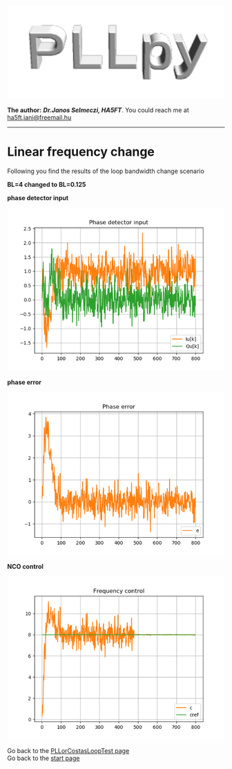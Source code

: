 ![pllpy logo](images/pllpy_logo.svg  "pllpy")

**The author:** ***Dr.Janos Selmeczi, HA5FT***. You could reach me at <ha5ft.jani@freemail.hu>
***
# Linear frequency change

Following you find the results of the loop bandwidth change scenario

**BL=4 changed to BL=0.125**

**phase detector input**

![detector input](results/pll_df8_BL4_BL0.125_phiPM65.6_M1_Gn22.3_detector_input.png  "detector input")

**phase error**

![phase error](results/pll_df8_BL4_BL0.125_phiPM65.6_M1_Gn22.3_phase_error.png  "phase error")

**NCO control**

![NCO control](results/pll_df8_BL4_BL0.125_phiPM65.6_M1_Gn22.3_NCO_control.png  "NCO control")

Go back to the [PLLorCostasLoopTest page](test_PLLorCostasLoopTest.md)\
Go back to the [start page](../README.md)
